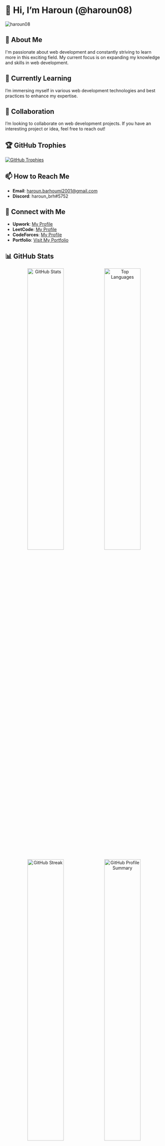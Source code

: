 # 👋 Hi, I’m Haroun (@haroun08)

<p align="left"> 
  <img src="https://komarev.com/ghpvc/?username=haroun08&label=Profile%20Views&color=0e75b6&style=flat" alt="haroun08" /> 
</p>

## 👀 About Me
I'm passionate about web development and constantly striving to learn more in this exciting field. My current focus is on expanding my knowledge and skills in web development.

## 🌱 Currently Learning
I’m immersing myself in various web development technologies and best practices to enhance my expertise.

## 💼 Collaboration
I’m looking to collaborate on web development projects. If you have an interesting project or idea, feel free to reach out!

## 🏆 GitHub Trophies
<p align="left">
  <a href="https://github.com/ryo-ma/github-profile-trophy">
    <img src="https://github-profile-trophy.vercel.app/?username=haroun08&theme=gruvbox&no-frame=true&margin-w=15" alt="GitHub Trophies" />
  </a>
</p>

## 📫 How to Reach Me
- **Email**: [haroun.barhoumi2001@gmail.com](mailto:haroun.barhoumi2001@gmail.com)
- **Discord**: haroun_brh#5752

## 🔗 Connect with Me
- **Upwork**: [My Profile](https://www.upwork.com/freelancers/~01a6cd41e65fca5fe1)
- **LeetCode**: [My Profile](https://leetcode.com/u/haroun_brh/)
- **CodeForces**: [My Profile](https://codeforces.com/profile/Haroun_brh.ar)
- **Portfolio**: [Visit My Portfolio](https://harounbarhoumi-portfolio.netlify.app/)

## 📊 GitHub Stats

<p align="center">
  <img src="https://github-readme-stats.vercel.app/api?username=haroun08&theme=dark&icon_color=74A3FE&hide_border=true&title_color=74A3FE&text_color=FFFFFF" alt="GitHub Stats" width="48%" />
  <img src="https://github-readme-stats.vercel.app/api/top-langs/?username=haroun08&langs_count=8&theme=dark&icon_color=74A3FE&hide_border=true&title_color=74A3FE&text_color=FFFFFF" alt="Top Languages" width="48%" />
</p>

<p align="center">
  <img src="https://github-readme-streak-stats.herokuapp.com?user=haroun08&theme=dark&hide_border=false" alt="GitHub Streak" width="48%" />
  <img src="https://github-profile-summary-cards.vercel.app/api/cards/profile-details?username=haroun08&theme=dark" alt="GitHub Profile Summary" width="48%" />
</p>

## 🏆 Competitive Programming Stats

<p align="center">
  <img src="https://codeforces-readme-stats.vercel.app/api/card?username=Haroun_brh.ar&theme=dark&icon_color=74A3FE&hide_border=true&title_color=74A3FE&text_color=FFFFFF" alt="Codeforces Stats" width="48%" />
  <img src="https://leetcode-badge-showcase.vercel.app/api?username=haroun_brh&theme=tokyonight&animated=true" alt="LeetCode Badges" width="48%" />
</p>

<p align="center">
  <img src="https://leetcode-stats.vercel.app/api?username=haroun_brh&theme=dark" alt="LeetCode Stats" width="48%" />
  <img src="https://github-readme-activity-graph.vercel.app/graph?username=haroun08&theme=react-dark&hide_border=true&area=true" alt="GitHub Activity Graph" width="48%" />
</p>

## 🛠️ Technologies and Tools

<p align="center">
  <img src="https://skillicons.dev/icons?i=spring,angular,bootstrap,typescript,c,cpp,css,dart,discord,docker,dotnet,figma,firebase,flutter,github,git,gradle,graphql,html,java,js,kafka,kali,latex,mongodb,mysql,netlify,nextjs,nodejs,npm,opencv,ps,php,postgres,postman,py,react,bash,symfony,threejs,unity,blender" alt="Tech Stack" />
</p>

